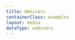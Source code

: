 ```yaml
---
title: Webinars
containerClass: examples
layout: media
dataType: webinars
---
```


<!--
  If you're looking to add content to our Webinars page,
  Go to ../source/_data/webinars.yml and add the webinar.
-->
